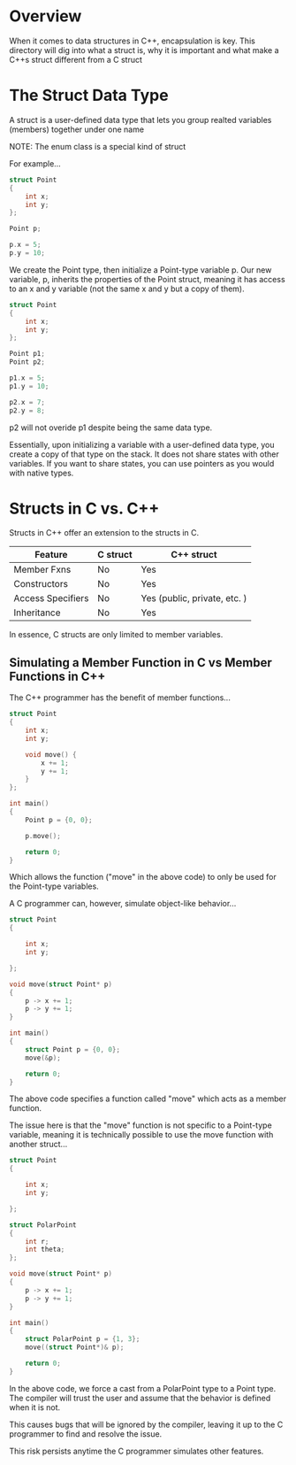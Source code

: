 # Overview

When it comes to data structures in C++, encapsulation is key. This directory will dig into what a struct is, why it is important and what make a C++s struct different from a C struct

# The Struct Data Type

A struct is a user-defined data type that lets you group realted variables (members) together under one name

NOTE: The enum class is a special kind of struct

For example...

```cpp
struct Point
{
    int x;
    int y;
};

Point p;

p.x = 5;
p.y = 10;
```

We create the Point type, then initialize a Point-type variable p.
Our new variable, p, inherits the properties of the Point struct, meaning it has access to an x and y variable (not the same x and y but a copy of them).

```cpp
struct Point
{
    int x;
    int y;
};

Point p1;
Point p2;

p1.x = 5;
p1.y = 10;

p2.x = 7;
p2.y = 8;
```

p2 will not overide p1 despite being the same data type.

Essentially, upon initializing a variable with a user-defined data type, you create a copy of that type on the stack. It does not share states with other variables.
If you want to share states, you can use pointers as you would with native types.

# Structs in C vs. C++

Structs in C++ offer an extension to the structs in C.

|    Feature         |    C struct   |          C++ struct          |
| -------------      | ------------- | ---------------------------- |
| Member Fxns        |      No       |              Yes             |
| Constructors       |      No       |              Yes             |
| Access Specifiers  |      No       | Yes (public, private, etc. ) |
| Inheritance        |      No       |              Yes             |

In essence, C structs are only limited to member variables.

## Simulating a Member Function in C vs Member Functions in C++

The C++ programmer has the benefit of member functions...

```cpp
struct Point 
{
    int x;
    int y;

    void move() {
        x += 1;
        y += 1;
    }
};

int main() 
{
    Point p = {0, 0};   

    p.move();

    return 0;
}
```
Which allows the function ("move" in the above code) to only be used for the Point-type variables.

A C programmer can, however, simulate object-like behavior...

```c
struct Point 
{

    int x;
    int y;

};

void move(struct Point* p)
{
    p -> x += 1;
    p -> y += 1;
}

int main()
{
    struct Point p = {0, 0};
    move(&p);

    return 0;
}
```

The above code specifies a function called "move" which acts as a member function.

The issue here is that the "move" function is not specific to a Point-type variable, meaning it is technically possible to use the move function with another struct...

```c
struct Point 
{

    int x;
    int y;

};

struct PolarPoint
{
    int r;
    int theta;
};

void move(struct Point* p)
{
    p -> x += 1;
    p -> y += 1;
}

int main()
{
    struct PolarPoint p = {1, 3};
    move((struct Point*)& p);

    return 0;
}
```
In the above code, we force a cast from a PolarPoint type to a Point type. The compiler will trust the user and assume that the behavior is defined when it is not.

This causes bugs that will be ignored by the compiler, leaving it up to the C programmer to find and resolve the issue.

This risk persists anytime the C programmer simulates other features.